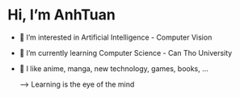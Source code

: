  # Hi, I’m AnhTuan
- 👀 I’m interested in Artificial Intelligence - Computer Vision
- 🌱 I’m currently learning Computer Science - Can Tho University
- 💞️ I like anime, manga, new technology, games, books, ...

  --> Learning is the eye of the mind

<!---
nhatuan20032508/nhatuan20032508 is a ✨ special ✨ repository because its `README.md` (this file) appears on your GitHub profile.
You can click the Preview link to take a look at your changes.
--->
